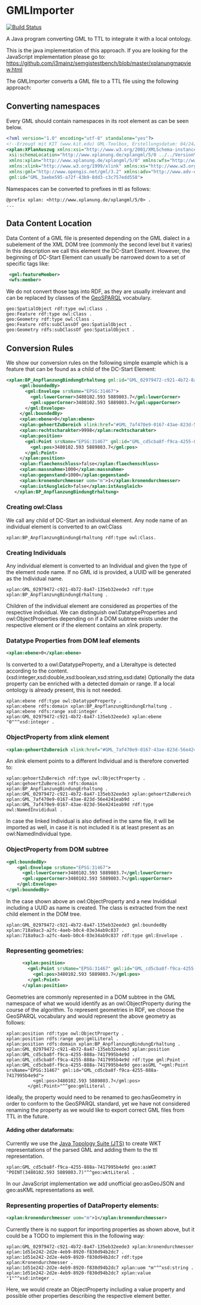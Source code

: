 # GMLImporter

[![Build Status](https://travis-ci.com/i3mainz/GMLImporter.svg?branch=master)](https://travis-ci.com/i3mainz/GMLImporter)

A Java program converting GML to TTL to integrate it with a local ontology.

This is the java implementation of this approach. If you are looking for the JavaScript implementation please go to:
https://github.com/i3mainz/semgistestbench/blob/master/xplanungmapview.html


The GMLImporter converts a GML file to a TTL file using the following approach:

## Converting namespaces

Every GML should contain namespaces in its root element as can be seen below.
```xml
<?xml version="1.0" encoding="utf-8" standalone="yes"?>
<!--Erzeugt mit KIT (www.kit.edu) GML-Toolbox, Erstellungsdatum: 04/24/17-->
<xplan:XPlanAuszug xmlns:xsi="http://www.w3.org/2001/XMLSchema-instance"
 xsi:schemaLocation="http://www.xplanung.de/xplangml/5/0 ../../Version%205.0/Schema/XPlanung-Operationen.xsd"
 xmlns:xplan="http://www.xplanung.de/xplangml/5/0" xmlns:wfs="http://www.opengis.net/wfs"
 xmlns:xlink="http://www.w3.org/1999/xlink" xmlns:xs="http://www.w3.org/2001/XMLSchema"
 xmlns:gml="http://www.opengis.net/gml/3.2" xmlns:adv="http://www.adv-online.de/nas"
 gml:id="GML_3aebe595-a72f-43b9-8dd3-c3c757edd558">
```
Namespaces can be converted to prefixes in ttl as follows:
```ttl
@prefix xplan: <http://www.xplanung.de/xplangml/5/0> .
...
```
## Data Content Location
Data Content of a GML file is presented depending on the GML dialect in a subelement of the XML DOM tree (commonly the second level but it varies)
In this description we call this element the DC-Start Element.
However, the beginning of DC-Start Element can usually be narrowed down to a set of specific tags like:
```xml
 <gml:featureMember>
 <wfs:member>
 ```
 We do not convert those tags into RDF, as they are usually irrelevant and can be replaced by classes of the [GeoSPARQL](http://www.opengeospatial.org/standards/geosparql) vocabulary.
 ```ttl
geo:SpatialObject rdf:type owl:Class .
geo:Feature rdf:type owl:Class .
geo:Geometry rdf:type owl:Class .
geo:Feature rdfs:subClassOf geo:SpatialObject . 
geo:Geometry rdfs:subClassOf geo:SpatialObject .
 ```
## Conversion Rules
 We show our conversion rules on the following simple example which is a feature that can be found as a child of the DC-Start Element:
 ```xml
 <xplan:BP_AnpflanzungBindungErhaltung gml:id="GML_02979472-c921-4b72-8a47-135eb32eede3">
      <gml:boundedBy>
        <gml:Envelope srsName="EPSG:31467">
          <gml:lowerCorner>3480102.593 5889803.7</gml:lowerCorner>
          <gml:upperCorner>3480102.593 5889803.7</gml:upperCorner>
        </gml:Envelope>
      </gml:boundedBy>
      <xplan:ebene>0</xplan:ebene>
      <xplan:gehoertZuBereich xlink:href="#GML_7af470e9-0167-43ae-823d-56e4241eab9d" />
      <xplan:rechtscharakter>9998</xplan:rechtscharakter>
      <xplan:position>
        <gml:Point srsName="EPSG:31467" gml:id="GML_cd5cba8f-f9ca-4255-888a-7417995b4e9d">
          <gml:pos>3480102.593 5889803.7</gml:pos>
        </gml:Point>
      </xplan:position>
      <xplan:flaechenschluss>false</xplan:flaechenschluss>
      <xplan:massnahme>1000</xplan:massnahme>
      <xplan:gegenstand>1000</xplan:gegenstand>
      <xplan:kronendurchmesser uom="m">1</xplan:kronendurchmesser>
      <xplan:istAusgleich>false</xplan:istAusgleich>
    </xplan:BP_AnpflanzungBindungErhaltung>
 ```
### **Creating owl:Class** 
We call any child of DC-Start an individual element. Any node name of an individual element is converted to an owl:Class 
```ttl
xplan:BP_AnpflanzungBindungErhaltung rdf:type owl:Class. 
```
### **Creating Individuals** 
Any individual element is converted to an Individual and given the type of the element node name. If no GML id is provided, a UUID will be generated as the Individual name.
```ttl
xplan:GML_02979472-c921-4b72-8a47-135eb32eede3 rdf:type xplan:BP_AnpflanzungBindungErhaltung . 
```
Children of the individual element are considered as properties of the respective individual. 
We can distinguish owl:DatatypeProperties and owl:ObjectProperties depending on if a DOM subtree exists under the respective element or if the element contains an xlink property.
### **Datatype Properties from DOM leaf elements**
```xml
<xplan:ebene>0</xplan:ebene>
```
Is converted to a owl:DatatypeProperty, and a Literaltype is detected according to the content. (xsd:integer,xsd:double,xsd:boolean,xsd:string,xsd:date)
Optionally the data property can be enriched with a detected domain or range. If a local ontology is already present, this is not needed.
```ttl
xplan:ebene rdf:type owl:DatatypeProperty .
xplan:ebene rdfs:domain xplan:BP_AnpflanzungBindungErhaltung .
xplan:ebene rdfs:range xsd:integer .
xplan:GML_02979472-c921-4b72-8a47-135eb32eede3 xplan:ebene "0"^^xsd:integer .
``` 
### **ObjectProperty from xlink element**
```xml
<xplan:gehoertZuBereich xlink:href="#GML_7af470e9-0167-43ae-823d-56e4241eab9d" />
```
An xlink element points to a different Individual and is therefore converted to:
```ttl
xplan:gehoertZuBereich rdf:type owl:ObjectProperty .
xplan:gehoertZuBereich rdfs:domain xplan:BP_AnpflanzungBindungErhaltung .
xplan:GML_02979472-c921-4b72-8a47-135eb32eede3 xplan:gehoertZuBereich xplan:GML_7af470e9-0167-43ae-823d-56e4241eab9d . 
xplan:GML_7af470e9-0167-43ae-823d-56e4241eab9d rdf:type owl:NamedInvididual . 
```
In case the linked Individual is also defined in the same file, it will be imported as well, in case it is not included it is at least present as an owl:NamedIndividual type.
### **ObjectProperty from DOM subtree**
```xml
<gml:boundedBy>
    <gml:Envelope srsName="EPSG:31467">
      <gml:lowerCorner>3480102.593 5889803.7</gml:lowerCorner>
      <gml:upperCorner>3480102.593 5889803.7</gml:upperCorner>
    </gml:Envelope>
</gml:boundedBy>
```
In the case shown above an owl:ObjectProperty and a new Invididual including a UUID as name is created. 
The class is extracted from the next child element in the DOM tree.
```ttl
xplan:GML_02979472-c921-4b72-8a47-135eb32eede3 gml:boundedBy xplan:718a9ac3-a2fc-4aeb-b0c4-03e34ab9c837 .
xplan:718a9ac3-a2fc-4aeb-b0c4-03e34ab9c837 rdf:type gml:Envelope .
```
### **Representing geometries**:
```xml
      <xplan:position>
        <gml:Point srsName="EPSG:31467" gml:id="GML_cd5cba8f-f9ca-4255-888a-7417995b4e9d">
          <gml:pos>3480102.593 5889803.7</gml:pos>
        </gml:Point>
      </xplan:position>
```
Geometries are commonly represented in a DOM subtree in the GML namespace of what we would identify as an owl:ObjectProperty during the course of the algorithm.
To represent geometries in RDF, we choose the GeoSPARQL vocabulary and would represent the above geometry as follows:
```ttl
xplan:position rdf:type owl:ObjectProperty .
xplan:position rdfs:range geo:gmlLiteral .
xplan:position rdfs:domain xplan:BP_AnpflanzungBindungErhaltung .
xplan:GML_02979472-c921-4b72-8a47-135eb32eede3 xplan:position xplan:GML_cd5cba8f-f9ca-4255-888a-7417995b4e9d .
xplan:GML_cd5cba8f-f9ca-4255-888a-7417995b4e9d rdf:type gml:Point .
xplan:GML_cd5cba8f-f9ca-4255-888a-7417995b4e9d geo:asGML "<gml:Point srsName="EPSG:31467" gml:id="GML_cd5cba8f-f9ca-4255-888a-7417995b4e9d">
          <gml:pos>3480102.593 5889803.7</gml:pos>
        </gml:Point>"^^geo:gmlLiteral .
```
Ideally, the property would need to be renamed to geo:hasGeometry in order to conform to the GeoSPARQL standard, yet we have not considered renaming the property as we would like to export correct GML files from TTL in the future.
#### Adding other dataformats:
Currently we use the [Java Topology Suite (JTS)](https://projects.eclipse.org/projects/locationtech.jts) to create WKT representations of the parsed GML and adding them to the ttl representation.
```ttl
xplan:GML_cd5cba8f-f9ca-4255-888a-7417995b4e9d geo:asWKT "POINT(3480102.593 5889803.7)"^^geo:wktLiteral .
```
In our JavaScript implementation we add unofficial geo:asGeoJSON and geo:asKML representations as well.
### **Representing properties of DataProperty elements**:
```xml
<xplan:kronendurchmesser uom="m">1</xplan:kronendurchmesser>
```
Currently there is no support for importing properties as shown above, but it could be a TODO to implement this in the following way:
```ttl
xplan:GML_02979472-c921-4b72-8a47-135eb32eede3 xplan:kronendurchmesser xplan:1d51e242-2d2e-4eb9-8920-f830d94b2dc7 .
xplan:1d51e242-2d2e-4eb9-8920-f830d94b2dc7 rdf:type xplan:Kronendurchmesser .
xplan:1d51e242-2d2e-4eb9-8920-f830d94b2dc7 xplan:uom "m"^^xsd:string .
xplan:1d51e242-2d2e-4eb9-8920-f830d94b2dc7 xplan:value "1"^^xsd:integer .
```
Here, we would create an ObjectProperty including a value property and possible other properties describing the respective element better.
